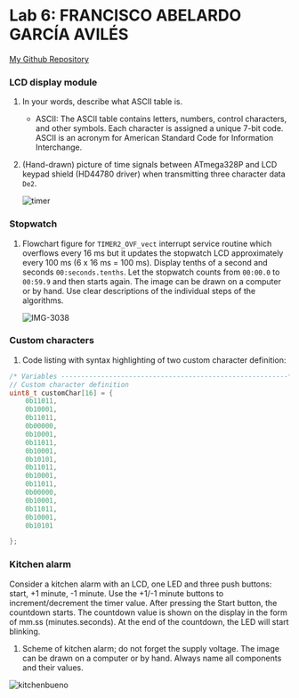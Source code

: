 # Lab 6: FRANCISCO ABELARDO GARCÍA AVILÉS


[My Github Repository](https://github.com/franciscogrca/Digital-electronics-2)


### LCD display module

1. In your words, describe what ASCII table is.
   
   * ASCII: The ASCII table contains letters, numbers, control characters, and other symbols. Each character is assigned a unique 7-bit code. ASCII is an acronym for American Standard Code for Information Interchange.

2. (Hand-drawn) picture of time signals between ATmega328P and LCD keypad shield (HD44780 driver) when transmitting three character data `De2`.

   ![timer](https://user-images.githubusercontent.com/91128800/139810873-cb3d2a8b-76f6-4c00-b4a6-fb56ab4d4845.jpg)



### Stopwatch

1. Flowchart figure for `TIMER2_OVF_vect` interrupt service routine which overflows every 16&nbsp;ms but it updates the stopwatch LCD approximately every 100&nbsp;ms (6 x 16&nbsp;ms = 100&nbsp;ms). Display tenths of a second and seconds `00:seconds.tenths`. Let the stopwatch counts from `00:00.0` to `00:59.9` and then starts again. The image can be drawn on a computer or by hand. Use clear descriptions of the individual steps of the algorithms.

   ![IMG-3038](https://user-images.githubusercontent.com/91128800/139670370-0ebeaf61-953d-4b7f-b4ee-2bc89ad2229c.jpg)



### Custom characters

1. Code listing with syntax highlighting of two custom character definition:

```c
/* Variables ---------------------------------------------------------*/
// Custom character definition
uint8_t customChar[16] = {
    0b11011,
    0b10001,
    0b11011,
    0b00000,
    0b10001,
    0b11011,
    0b10001,
    0b10101,
    0b11011,
    0b10001,
    0b11011,
    0b00000,
    0b10001,
    0b11011,
    0b10001,
    0b10101

};
```


### Kitchen alarm

Consider a kitchen alarm with an LCD, one LED and three push buttons: start, +1 minute, -1 minute. Use the +1/-1 minute buttons to increment/decrement the timer value. After pressing the Start button, the countdown starts. The countdown value is shown on the display in the form of mm.ss (minutes.seconds). At the end of the countdown, the LED will start blinking.

1. Scheme of kitchen alarm; do not forget the supply voltage. The image can be drawn on a computer or by hand. Always name all components and their values.

   

![kitchenbueno](https://user-images.githubusercontent.com/91128800/139804231-bc33ce10-adfe-44cf-91ae-05ec53f5db8d.png)
